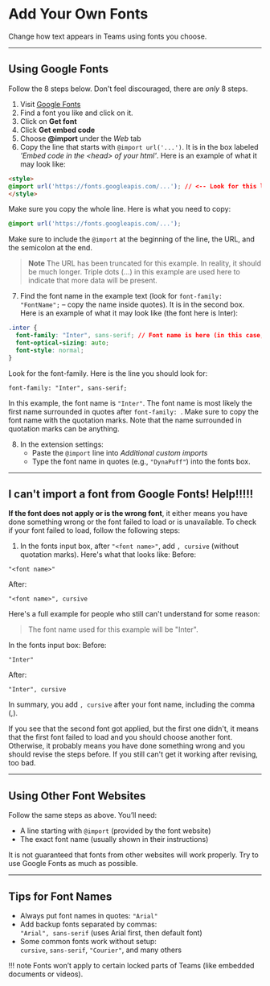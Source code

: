 # Add Your Own Fonts  
Change how text appears in Teams using fonts you choose.

---

## Using Google Fonts  
Follow the 8 steps below. Don't feel discouraged, there are *only* 8 steps.

1. Visit [Google Fonts](https://fonts.google.com)  
2. Find a font you like and click on it.
3. Click on **Get font**
4. Click **Get embed code**  
5. Choose **@import** under the *Web* tab  
6. Copy the line that starts with `@import url('...')`. It is in the box labeled *'Embed code in the \<head\> of your html'*. Here is an example of what it may look like: 
``` html
<style>
@import url('https://fonts.googleapis.com/...'); // <-- Look for this line
</style>
``` 
Make sure you copy the whole line. Here is what you need to copy:
``` css
@import url('https://fonts.googleapis.com/...');
```
Make sure to include the `@import` at the beginning of the line, the URL, and the semicolon at the end.

> **Note**
> The URL has been truncated for this example. In reality, it should be much longer. Triple dots (...) in this example are used here to indicate that more data will be present.

7. Find the font name in the example text (look for `font-family: "FontName";` – copy the name inside quotes). It is in the second box. Here is an example of what it may look like (the font here is Inter):

```css 
.inter {
  font-family: "Inter", sans-serif; // Font name is here (in this case, the font name is "Inter")
  font-optical-sizing: auto;
  font-style: normal;
}
```



Look for the font-family. Here is the line you should look for:
```
font-family: "Inter", sans-serif;
```
In this example, the font name is `"Inter"`. The font name is most likely the first name surrounded in quotes after `font-family: `. Make sure to copy the font name with the quotation marks. Note that the name surrounded in quotation marks can be anything.

8. In the extension settings:  
   - Paste the `@import` line into *Additional custom imports*  
   - Type the font name in quotes (e.g., `"DynaPuff"`) into the fonts box.

---

## I can't import a font from Google Fonts! Help!!!!!

**If the font does not apply or is the wrong font**, it either means you have done something wrong or the font failed to load or is unavailable. To check if your font failed to load, follow the following steps:
1. In the fonts input box, after `"<font name>"`, add `, cursive` (without quotation marks). Here's what that looks like:
Before:
```
"<font name>"
```
After:
```
"<font name>", cursive
```

Here's a full example for people who still can't understand for some reason:

>The font name used for this example will be "Inter".

In the fonts input box:
Before:
```
"Inter"
```
After:
```
"Inter", cursive
```

In summary, you add `, cursive` after your font name, including the comma (,).

If you see that the second font got applied, but the first one didn't, it means that the first font failed to load and you should choose another font. Otherwise, it probably means you have done something wrong and you should revise the steps before. If you still can't get it working after revising, too bad.

---

## Using Other Font Websites  
Follow the same steps as above. You’ll need:  
- A line starting with `@import` (provided by the font website)  
- The exact font name (usually shown in their instructions)  

It is not guaranteed that fonts from other websites will work properly. Try to use Google Fonts as much as possible.

---

## Tips for Font Names  
- Always put font names in quotes: `"Arial"`  
- Add backup fonts separated by commas:  
  `"Arial", sans-serif` (uses Arial first, then default font)  
- Some common fonts work without setup:  
  `cursive`, `sans-serif`, `"Courier"`, and many others  

!!! note
    Fonts won’t apply to certain locked parts of Teams (like embedded documents or videos).
